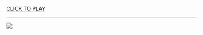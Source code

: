 
<a href="https://premium76.site?title=unblocked_games_26&ref=13M">CLICK TO PLAY</a></h3>
<hr>

<a href="https://premium76.site?title=unblocked_games_26&ref=13M"><img src="https://clearcache.store/games.png"></a>


